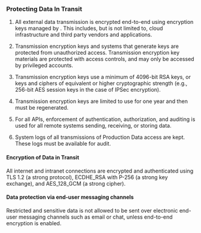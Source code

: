 ### Protecting Data In Transit

1. All external data transmission is encrypted end-to-end using encryption keys
   managed by . This includes, but is not limited to, cloud
   infrastructure and third party vendors and applications.

2. Transmission encryption keys and systems that generate keys are protected
   from unauthorized access. Transmission encryption key materials are protected
   with access controls, and may only be accessed by privileged accounts.

3. Transmission encryption keys use a minimum of 4096-bit RSA keys, or keys and
   ciphers of equivalent or higher cryptographic strength (e.g., 256-bit AES
   session keys in the case of IPSec encryption).

4. Transmission encryption keys are limited to use for one year and then must be
   regenerated.

5. For all  APIs, enforcement of authentication, authorization, and
   auditing is used for all remote systems sending, receiving, or storing data.

6. System logs of all transmissions of Production Data access are kept. These logs must
   be available for audit.

#### Encryption of Data in Transit

All internet and intranet connections are encrypted and authenticated using TLS
1.2 (a strong protocol), ECDHE_RSA with P-256 (a strong key exchange), and
AES_128_GCM (a strong cipher).

#### Data protection via end-user messaging channels

Restricted and sensitive data is not allowed to be sent over electronic end-user
messaging channels such as email or chat, unless end-to-end encryption is
enabled.
